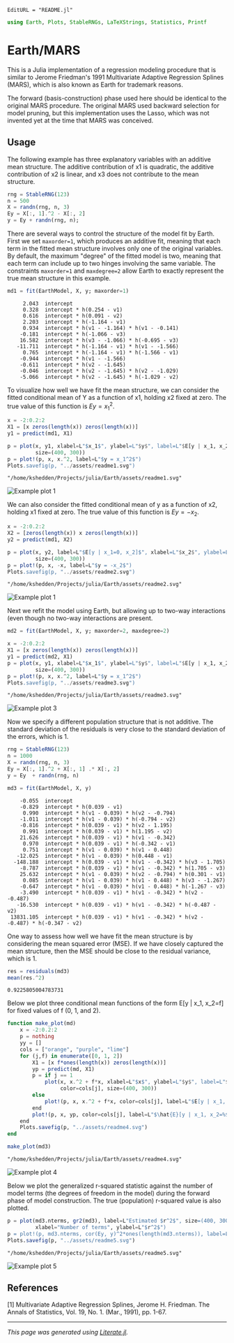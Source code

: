 ```@meta
EditURL = "README.jl"
```

````julia
using Earth, Plots, StableRNGs, LaTeXStrings, Statistics, Printf
````

# Earth/MARS

This is a Julia implementation of a regression modeling procedure that
is similar to Jerome Friedman's 1991 Multivariate Adaptive Regression
Splines (MARS), which is also known as Earth for trademark reasons.

The forward (basis-construction) phase used here should be identical
to the original MARS procedure.  The original MARS used backward
selection for model pruning, but this implementation uses the Lasso,
which was not invented yet at the time that MARS was conceived.

## Usage

The following example has three explanatory variables with an additive
mean structure.  The additive contribution of x1 is quadratic, the
additive contribution of x2 is linear, and x3 does not contribute
to the mean structure.

````julia
rng = StableRNG(123)
n = 500
X = randn(rng, n, 3)
Ey = X[:, 1].^2 - X[:, 2]
y = Ey + randn(rng, n);
````

There are several ways to control the structure of the model
fit by Earth.  First we set `maxorder=1`, which produces an
additive fit, meaning that each term in the fitted mean
structure involves only one of the original variables.  By
default, the maximum "degree" of the fitted model is two,
meaning that each term can include up to two hinges involving
the same variable.  The constraints `maxorder=1` and `maxdegree=2`
allow Earth to exactly represent the true mean structure in this
example.

````julia
md1 = fit(EarthModel, X, y; maxorder=1)
````

````
     2.043  intercept
     0.328  intercept * h(0.254 - v1)
     0.616  intercept * h(0.091 - v2)
     2.203  intercept * h(-1.164 - v1)
     0.934  intercept * h(v1 - -1.164) * h(v1 - -0.141)
    -0.181  intercept * h(-1.066 - v3)
    16.582  intercept * h(v3 - -1.066) * h(-0.695 - v3)
   -11.711  intercept * h(-1.164 - v1) * h(v1 - -1.566)
     0.765  intercept * h(-1.164 - v1) * h(-1.566 - v1)
    -0.944  intercept * h(v1 - -1.566)
    -0.611  intercept * h(v2 - -1.645)
    -0.046  intercept * h(v2 - -1.645) * h(v2 - -1.029)
    -5.066  intercept * h(v2 - -1.645) * h(-1.029 - v2)

````

To visualize how well we have fit the mean structure, we can consider
the fitted conditional mean of Y as a function of x1, holding
x2 fixed at zero.  The true value of this function is $Ey = x_1^2$.

````julia
x = -2:0.2:2
X1 = [x zeros(length(x)) zeros(length(x))]
y1 = predict(md1, X1)

p = plot(x, y1, xlabel=L"$x_1$", ylabel=L"$y$", label=L"$E[y | x_1, x_2=0]$",
         size=(400, 300))
p = plot!(p, x, x.^2, label=L"$y = x_1^2$")
Plots.savefig(p, "../assets/readme1.svg")
````

````
"/home/kshedden/Projects/julia/Earth/assets/readme1.svg"
````

![Example plot 1](assets/readme1.svg)

We can also consider the fitted conditional mean of y as a function
of x2, holding x1 fixed at zero.  The true value of this function
is $Ey = -x_2$.

````julia
x = -2:0.2:2
X2 = [zeros(length(x)) x zeros(length(x))]
y2 = predict(md1, X2)

p = plot(x, y2, label=L"$E[y | x_1=0, x_2]$", xlabel=L"$x_2$", ylabel=L"$y$",
         size=(400, 300))
p = plot!(p, x, -x, label=L"$y = -x_2$")
Plots.savefig(p, "../assets/readme2.svg")
````

````
"/home/kshedden/Projects/julia/Earth/assets/readme2.svg"
````

![Example plot 1](assets/readme2.svg)

Next we refit the model using Earth, but allowing up to two-way
interactions (even though no two-way interactions are present.

````julia
md2 = fit(EarthModel, X, y; maxorder=2, maxdegree=2)

x = -2:0.2:2
X1 = [x zeros(length(x)) zeros(length(x))]
y1 = predict(md2, X1)
p = plot(x, y1, xlabel=L"$x_1$", ylabel=L"$y$", label=L"$E[y | x_1, x_2=0]$",
         size=(400, 300))
p = plot!(p, x, x.^2, label=L"$y = x_1^2$")
Plots.savefig(p, "../assets/readme3.svg")
````

````
"/home/kshedden/Projects/julia/Earth/assets/readme3.svg"
````

![Example plot 3](assets/readme3.svg)

Now we specify a different population structure that is
not additive. The standard deviation of the residuals
is very close to the standard deviation of the errors,
which is 1.

````julia
rng = StableRNG(123)
n = 1000
X = randn(rng, n, 3)
Ey = X[:, 1].^2 + X[:, 1] .* X[:, 2]
y = Ey  + randn(rng, n)

md3 = fit(EarthModel, X, y)
````

````
    -0.055  intercept
    -0.829  intercept * h(0.039 - v1)
     0.990  intercept * h(v1 - 0.039) * h(v2 - -0.794)
    -1.011  intercept * h(v1 - 0.039) * h(-0.794 - v2)
    -0.816  intercept * h(0.039 - v1) * h(v2 - 1.195)
     0.991  intercept * h(0.039 - v1) * h(1.195 - v2)
    21.626  intercept * h(0.039 - v1) * h(v1 - -0.342)
     0.970  intercept * h(0.039 - v1) * h(-0.342 - v1)
     0.751  intercept * h(v1 - 0.039) * h(v1 - 0.448)
   -12.025  intercept * h(v1 - 0.039) * h(0.448 - v1)
  -148.188  intercept * h(0.039 - v1) * h(v1 - -0.342) * h(v3 - 1.705)
    -8.787  intercept * h(0.039 - v1) * h(v1 - -0.342) * h(1.705 - v3)
    25.632  intercept * h(v1 - 0.039) * h(v2 - -0.794) * h(0.301 - v1)
     0.085  intercept * h(v1 - 0.039) * h(v1 - 0.448) * h(v3 - -1.267)
    -0.647  intercept * h(v1 - 0.039) * h(v1 - 0.448) * h(-1.267 - v3)
    -3.490  intercept * h(0.039 - v1) * h(v1 - -0.342) * h(v2 - -0.487)
   -16.530  intercept * h(0.039 - v1) * h(v1 - -0.342) * h(-0.487 - v2)
 13831.105  intercept * h(0.039 - v1) * h(v1 - -0.342) * h(v2 - -0.487) * h(-0.347 - v2)

````

One way to assess how well we have fit the mean structure is
by considering the mean squared error (MSE). If we have closely
captured the mean structure, then the MSE should be close to the
residual variance, which is 1.

````julia
res = residuals(md3)
mean(res.^2)
````

````
0.9225805004783731
````

Below we plot three conditional mean functions of the form
E[y | x_1, x_2=f] for fixed values of f (0, 1, and 2).

````julia
function make_plot(md)
    x = -2:0.2:2
    p = nothing
    yy = []
    cols = ["orange", "purple", "lime"]
    for (j,f) in enumerate([0, 1, 2])
        X1 = [x f*ones(length(x)) zeros(length(x))]
        yp = predict(md, X1)
        p = if j == 1
            plot(x, x.^2 + f*x, xlabel=L"$x$", ylabel=L"$y$", label=L"$E[y | x_1, x_2=%$f]$",
                 color=cols[j], size=(400, 300))
        else
            plot!(p, x, x.^2 + f*x, color=cols[j], label=L"$E[y | x_1, x_2=%$f]$")
        end
        plot!(p, x, yp, color=cols[j], label=L"$\hat{E}[y | x_1, x_2=%$f]$")
    end
    Plots.savefig(p, "../assets/readme4.svg")
end

make_plot(md3)
````

````
"/home/kshedden/Projects/julia/Earth/assets/readme4.svg"
````

![Example plot 4](assets/readme4.svg)

Below we plot the generalized r-squared statistic against the number of
model terms (the degrees of freedom in the model) during the forward
phase of model construction.  The true (population) r-squared value is
also plotted.

````julia
p = plot(md3.nterms, gr2(md3), label=L"Estimated $r^2$", size=(400, 300),
         xlabel="Number of terms", ylabel=L"$r^2$")
p = plot!(p, md3.nterms, cor(Ey, y)^2*ones(length(md3.nterms)), label=L"True $r^2$")
Plots.savefig(p, "../assets/readme5.svg")
````

````
"/home/kshedden/Projects/julia/Earth/assets/readme5.svg"
````

![Example plot 5](assets/readme5.svg)

## References

[1] Multivariate Adaptive Regression Splines, Jerome H. Friedman.
The Annals of Statistics, Vol. 19, No. 1. (Mar., 1991), pp. 1-67.

---

*This page was generated using [Literate.jl](https://github.com/fredrikekre/Literate.jl).*

